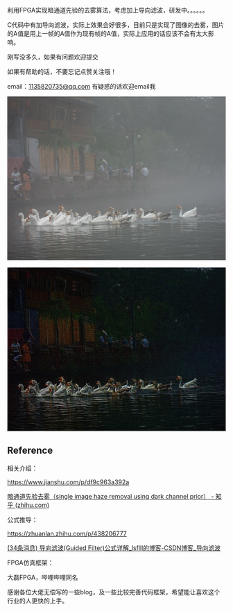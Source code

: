 利用FPGA实现暗通道先验的去雾算法，考虑加上导向滤波，研发中。。。。。。

C代码中有加导向滤波，实际上效果会好很多，目前只是实现了图像的去雾，图片的A值是用上一帧的A值作为现有帧的A值，实际上应用的话应该不会有太大影响。

刚写没多久，如果有问题欢迎提交

如果有帮助的话，不要忘记点赞关注哦！

email：1135820735@qq.com 有疑惑的话欢迎email我

![duck_fog](pic/duck_fog.bmp)

![median_demo](pic/median_demo.bmp)



## Reference

相关介绍：

https://www.jianshu.com/p/df9c963a392a

[暗通道先验去雾（single image haze removal using dark channel prior） - 知乎 (zhihu.com)](https://zhuanlan.zhihu.com/p/28875405)



公式推导：

https://zhuanlan.zhihu.com/p/438206777

[(34条消息) 导向滤波(Guided Filter)公式详解_lsflll的博客-CSDN博客_导向滤波](https://blog.csdn.net/weixin_43194305/article/details/88959183)



FPGA仿真框架：

大磊FPGA，哔哩哔哩同名



感谢各位大佬无偿写的一些blog，及一些比较完善代码框架，希望能让喜欢这个行业的人更快的上手。
